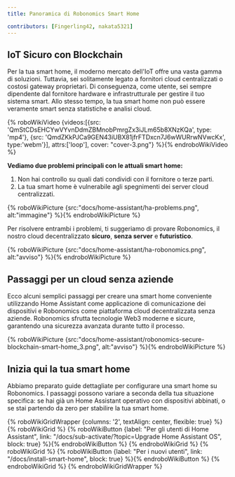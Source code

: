 ```yaml
---
title: Panoramica di Robonomics Smart Home

contributors: [Fingerling42, nakata5321]
---
```


## IoT Sicuro con Blockchain

Per la tua smart home, il moderno mercato dell'IoT offre una vasta gamma di soluzioni. Tuttavia, sei solitamente legato a fornitori cloud centralizzati o costosi gateway proprietari. Di conseguenza, come utente, sei sempre dipendente dal fornitore hardware e infrastrutturale per gestire il tuo sistema smart. Allo stesso tempo, la tua smart home non può essere veramente smart senza statistiche e analisi cloud.

{% roboWikiVideo {videos:[{src: 'QmStCDsEHCYwVYvnDdmZBMnobPmrgZx3iJLm65b8XNzKQa', type: 'mp4'}, {src: 'QmdZKkPJCa9GEN43iUBX81jfrFTDxcn7J6wWURrwNVwcKx', type:'webm'}], attrs:['loop'], cover: "cover-3.png"} %}{% endroboWikiVideo %}

**Vediamo due problemi principali con le attuali smart home:**

1. Non hai controllo su quali dati condividi con il fornitore o terze parti.
2. La tua smart home è vulnerabile agli spegnimenti dei server cloud centralizzati.

{% roboWikiPicture {src:"docs/home-assistant/ha-problems.png", alt:"immagine"} %}{% endroboWikiPicture %}

Per risolvere entrambi i problemi, ti suggeriamo di provare Robonomics, il nostro cloud decentralizzato **sicuro**, **senza server** e **futuristico**.

{% roboWikiPicture {src:"docs/home-assistant/ha-robonomics.png", alt:"avviso"} %}{% endroboWikiPicture %}

## Passaggi per un cloud senza aziende

Ecco alcuni semplici passaggi per creare una smart home conveniente utilizzando Home Assistant come applicazione di comunicazione dei dispositivi e Robonomics come piattaforma cloud decentralizzata senza aziende. Robonomics sfrutta tecnologie Web3 moderne e sicure, garantendo una sicurezza avanzata durante tutto il processo.

{% roboWikiPicture {src:"docs/home-assistant/robonomics-secure-blockchain-smart-home_3.png", alt:"avviso"} %}{% endroboWikiPicture %}

## Inizia qui la tua smart home

Abbiamo preparato guide dettagliate per configurare una smart home su Robonomics. I passaggi possono variare a seconda della tua situazione specifica: se hai già un Home Assistant operativo con dispositivi abbinati, o se stai partendo da zero per stabilire la tua smart home.

{% roboWikiGridWrapper {columns: '2', textAlign: center, flexible: true} %}
	{% roboWikiGrid %} 	{% roboWikiButton {label: "Per gli utenti di Home Assistant", link: "/docs/sub-activate/?topic=Upgrade Home Assistant OS", block: true} %}{% endroboWikiButton %} {% endroboWikiGrid %}
	{% roboWikiGrid %} 	{% roboWikiButton {label: "Per i nuovi utenti", link: "/docs/install-smart-home", block: true} %}{% endroboWikiButton %} {% endroboWikiGrid %}
{% endroboWikiGridWrapper %}